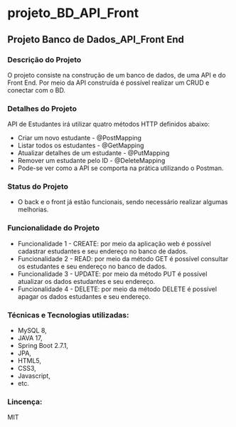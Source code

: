 # projeto_BD_API_Front

## Projeto Banco de Dados_API_Front End

### Descrição do Projeto
O projeto consiste na construção de um banco de dados, de uma API e do Front End. 
Por meio da API construída é possível realizar um CRUD e conectar com o BD.

### Detalhes do Projeto
API de Estudantes irá utilizar quatro métodos HTTP definidos abaixo:
- Criar um novo estudante - @PostMapping
- Listar todos os estudantes - @GetMapping
- Atualizar detalhes de um estudante - @PutMapping
- Remover um estudante pelo ID - @DeleteMapping
- Pode-se ver como a API se comporta na prática utilizando o Postman.

### Status do Projeto
- O back e o front já estão funcionais, sendo necessário realizar algumas melhorias.

### Funcionalidade do Projeto
- Funcionalidade 1 - CREATE: por meio da aplicação web é possível cadastrar estudantes e seu endereço no banco de dados.
- Funcionalidade 2 - READ: por meio da método GET é possível consultar os estudantes e seu endereço no banco de dados.
- Funcionalidade 3 - UPDATE: por meio da método PUT é possível atualizar os dados estudantes e seu endereço.
- Funcionalidade 4 - DELETE: por meio da método DELETE é possível apagar os dados estudantes e seu endereço.


### Técnicas e Tecnologias utilizadas:
- MySQL 8, 
- JAVA 17, 
- Spring Boot 2.7.1, 
- JPA,
- HTML5,
- CSS3,
- Javascript,
- etc.

### Lincença:
MIT
 
